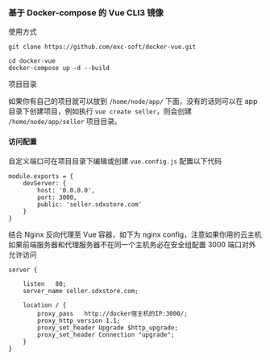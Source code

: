 ### 基于 Docker-compose 的 Vue CLI3 镜像

使用方式

    git clone https://github.com/exc-soft/docker-vue.git

    cd docker-vue
    docker-compose up -d --build

项目目录

如果你有自己的项目就可以放到 `/home/node/app/` 下面，没有的话则可以在 app 目录下创建项目，例如执行 `vue create seller`，则会创建 `/home/node/app/seller` 项目目录。

#### 访问配置

自定义端口可在项目目录下编辑或创建 `vue.config.js` 配置以下代码

    module.exports = {
        devServer: {
            host: '0.0.0.0',
            port: 3000,
            public: 'seller.sdxstore.com'
        }
    }

结合 Nginx 反向代理至 Vue 容器，如下为 nginx config，注意如果你用的云主机如果前端服务器和代理服务器不在同一个主机务必在安全组配置 3000 端口对外允许访问

    server {

        listen   80;
        server_name seller.sdxstore.com;

        location / {
            proxy_pass   http://docker宿主机的IP:3000/;
            proxy_http_version 1.1;
            proxy_set_header Upgrade $http_upgrade;
            proxy_set_header Connection "upgrade";
        }
    }